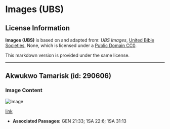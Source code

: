 # Images (UBS)

## License Information

**Images (UBS)** is based on and adapted from: _UBS Images_, [United Bible Societies](https://unitedbiblesocieties.org/), None, which is licensed under a [Public Domain CC0](https://creativecommons.org/public-domain/cc0/).

This markdown version is provided under the same license.



--------------------------------

## Akwukwo Tamarisk (id: 290606)

### Image Content

![Image](https://cdn.aquifer.bible/aquifer-content/resources/Media/WEB-0856_tamarisk_leaf.jpg)

[link](https://cdn.aquifer.bible/aquifer-content/resources/Media/WEB-0856_tamarisk_leaf.jpg)

* **Associated Passages:** GEN 21:33; 1SA 22:6; 1SA 31:13

